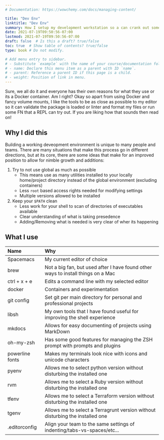 ```yaml
---
# Documentation: https://wowchemy.com/docs/managing-content/

title: "Dev Env"
linktitle: "Dev Env"
summary: How I setup my development workstation so a can crank out some code with ideal workflow, less futzing, and more coding.
date: 2021-07-19T09:50:56-07:00
lastmod: 2021-07-19T09:50:56-07:00
draft: false  # Is this a draft? true/false
toc: true  # Show table of contents? true/false
type: book # Do not modify.

# Add menu entry to sidebar.
# - Substitute `example` with the name of your course/documentation folder.
# - name: Declare this menu item as a parent with ID `name`.
# - parent: Reference a parent ID if this page is a child.
# - weight: Position of link in menu.
---
```


Sure, we all do it and everyone has their own reasons for what they use or its a Docker container. Am I right? Okay so apart from using Docker and fancy volume mounts, I like the tools to be as close as possible to my editor so it can validate the package is loaded or linter and format my files or run some FN that a REPL can try out. If you are liking how that sounds then read on!


## Why I did this

Building a working deveopment environment is unique to many people and teams. There are many situations
that make this process go in different directions, but at its core, there are some ideas that make
for an improved position to allow for nimble growth and additions:

1. Try to not use global as much as possible
     - This means use as many utilities installed to your locally home/project directory
     instead of the global environment (excluding containers)
     - Less `root` based access rights needed for modifying settings
     - Multiple versions allowed to be installed
1. Keep your `$PATH` clean
     - Less work for your shell to scan of directories of executables available
     - Clear understanding of what is taking presedence
     - Adding/Removing what is needed is very clear of wher its happening


## What I use

| Name            | Why                                                                              |
| :--             | :--                                                                              |
| Spacemacs       | My current editor of choice                                                      |
| brew            | Not a big fan, but used after I have found other ways to install things on a Mac |
| ctrl + x + e    | Edits a command line with my selected editor                                     |
| docker          | Containers and experimentation                                                   |
| git config      | Set git per main directory for personal and professional projects                |
| libsh           | My own tools that I have found useful for improving the shell experience         |
| mkdocs          | Allows for easy documenting of projects using MarkDown                           |
| oh-my-zsh       | Has some good features for managing the ZSH prompt with prompts and plugins      |
| powerline fonts | Makes my terminals look nice with icons and unicode characters                   |
| pyenv           | Allows me to select python version without disturbing the installed one          |
| rvm             | Allows me to select a Ruby version without disturbing the installed one          |
| tfenv           | Allows me to select a Terraform version without disturbing the installed one     |
| tgenv           | Allows me to select a Terragrunt version without disturbing the installed one    |
| .editorconfig   | Align your team to the same settings of indenting/tabs-vs-spaces/etc...          |
